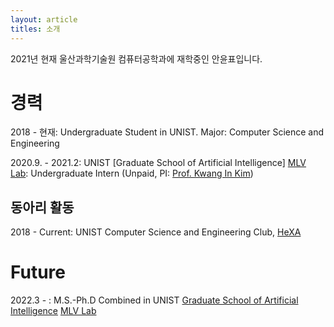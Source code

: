 ```yaml
---
layout: article
titles: 소개
---
```


2021년 현재 울산과학기술원 컴퓨터공학과에 재학중인 안윤표입니다.

# 경력

2018 - 현재: Undergraduate Student in UNIST.
Major: Computer Science and Engineering

2020.9. - 2021.2: UNIST [Graduate School of Artificial Intelligence] [MLV Lab](https://sites.google.com/view/mlvlab/): Undergraduate Intern (Unpaid, PI: [Prof. Kwang In Kim](https://sites.google.com/view/kimki))

## 동아리 활동

2018 - Current: UNIST Computer Science and Engineering Club, [HeXA](http://www.hexa.pro)

# Future

2022.3 - : M.S.-Ph.D Combined in UNIST [Graduate School of Artificial Intelligence](https://aigs.unist.ac.kr/web/index.php) [MLV Lab](https://sites.google.com/view/mlvlab/)